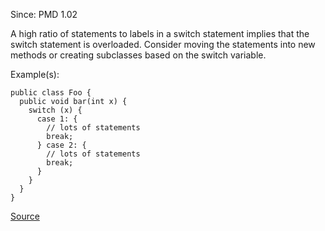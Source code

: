 Since: PMD 1.02

A high ratio of statements to labels in a switch statement implies that the switch statement 
is overloaded.  Consider moving the statements into new methods or creating subclasses based 
on the switch variable.

Example(s):
```
public class Foo {
  public void bar(int x) {
    switch (x) {
      case 1: {
        // lots of statements
        break;
      } case 2: {
        // lots of statements
        break;
      }
    }
  }
}
```

[Source](https://pmd.github.io/pmd-5.6.1/pmd-java/rules/java/design.html#SwitchDensity)

